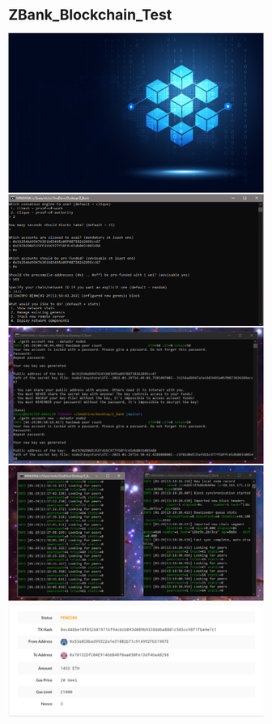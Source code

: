 # ZBank_Blockchain_Test

<img src="Screen_Shot/blockchain_pic.jpg"/>
<img src="Screen_Shot/configured_genesis.PNG"/>
<img src="Screen_Shot/node_creation.PNG"/>
<img src="Screen_Shot/nodes_activated.PNG"/>
<img src="Screen_Shot/transaction.PNG"/>
